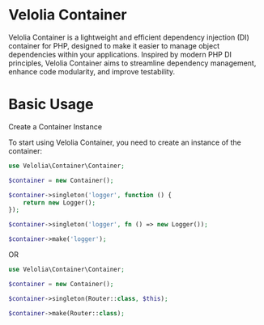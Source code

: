 # Velolia Container
Velolia Container is a lightweight and efficient dependency injection (DI) container for PHP, designed to make it easier to manage object dependencies within your applications. Inspired by modern PHP DI principles, Velolia Container aims to streamline dependency management, enhance code modularity, and improve testability.

# Basic Usage
Create a Container Instance

To start using Velolia Container, you need to create an instance of the container:

```php
use Velolia\Container\Container;

$container = new Container();

$container->singleton('logger', function () {
    return new Logger();
});

$container->singleton('logger', fn () => new Logger());

$container->make('logger');

```

OR
```php
use Velolia\Container\Container;

$container = new Container();

$container->singleton(Router::class, $this);

$container->make(Router::class);

```
